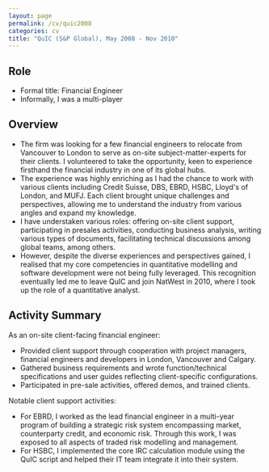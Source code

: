 ```yaml
---
layout: page
permalink: /cv/quic2008
categories: cv
title: "QuIC (S&P Global), May 2008 - Nov 2010"
---
```


## Role

- Formal title: Financial Engineer
- Informally, I was a multi-player

## Overview

- The firm was looking for a few financial engineers to relocate from Vancouver to London to serve as on-site subject-matter-experts for their clients. I volunteered to take the opportunity, keen to experience firsthand the financial industry in one of its global hubs.
- The experience was highly enriching as I had the chance to work with various clients including Credit Suisse, DBS, EBRD, HSBC, Lloyd's of London, and MUFJ. Each client brought unique challenges and perspectives, allowing me to understand the industry from various angles and expand my knowledge.
- I have understaken various roles: offering on-site client support, participating in presales activities, conducting business analysis, writing various types of documents, facilitating technical discussions among global teams, among others.
- However, despite the diverse experiences and perspectives gained, I realised that my core competencies in quantitative modelling and software development were not being fully leveraged. This recognition eventually led me to leave QuIC and join NatWest in 2010, where I took up the role of a quantitative analyst.

## Activity Summary

As an on-site client-facing financial engineer:

- Provided client support through cooperation with project managers, financial engineers and developers in London, Vancouver and Calgary.
- Gathered business requirements and wrote function/technical specifications and user guides reflecting client-specific configurations.
- Participated in pre-sale activities, offered demos, and trained clients.

Notable client support activities:

- For EBRD, I worked as the lead financial engineer in a multi-year program of building a strategic risk system encompassing market, counterparty credit, and economic risk. Through this work, I was exposed to all aspects of traded risk modelling and management.
- For HSBC, I implemented the core IRC calculation module using the QuIC script and helped their IT team integrate it into their system.
